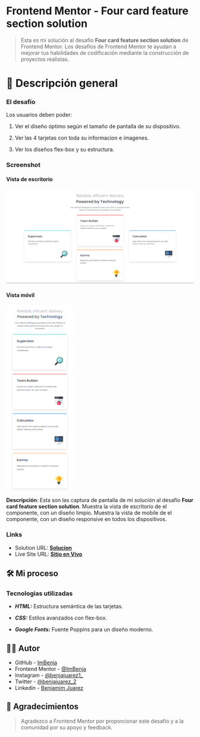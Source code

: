 # Frontend Mentor - Four card feature section solution

> Esta es mi solución al desafío **Four card feature section solution** de Frontend Mentor. Los desafíos de Frontend Mentor te ayudan a mejorar tus habilidades de codificación mediante la construcción de proyectos realistas.

# 📖 Descripción general

### El desafío

Los usuarios deben poder:

1. Ver el diseño óptimo según el tamaño de pantalla de su dispositivo.

2. Ver las 4 tarjetas con toda su informacion e imagenes.

3. Ver los diseños flex-box y su estructura.

### Screenshot

#### Vista de escritorio

![](../design/Results/Desktop-Result.png)

#### Vista móvil

![](../design/Results/Mobile-Result.png)

**Descripción**: Esta son las captura de pantalla de mi solución al desafío **Four card feature section solution**. Muestra la vista de escritorio de el componente, con un diseño limpio. Muestra la vista de mobile de el componente, con un diseño responsive en todos los dispositivos.

### Links

- Solution URL: [**Solucion**](https://github.com/ImBenja/Frontend-Challenges/tree/main/Newbie/Free/13-four-card-feature-section-master)
- Live Site URL: [**Sitio en Vivo**](https://reliablefour-cards.netlify.app/)

## 🛠️ Mi proceso

### Tecnologias utilizadas

- **_HTML:_** Estructura semántica de las tarjetas.

- **_CSS:_** Estilos avanzados con flex-box.

- **_Google Fonts:_** Fuente Poppins para un diseño moderno.

## 👨‍💻 Autor

- GitHub - [ImBenja](https://github.com/ImBenja)
- Frontend Mentor - [@ImBenja](https://www.frontendmentor.io/profile/ImBenja)
- Instagram - [@benjajuarez1\_](https://www.instagram.com/benjajuarez1_/?hl=es)
- Twitter - [@benjajuarez_2](https://x.com/benjajuarez_2)
- Linkedin - [Benjamim Juarez](https://www.linkedin.com/in/benjam%C3%ADn-ju%C3%A1rez-b712592b8/)

## 🙏 Agradecimientos

> Agradezco a Frontend Mentor por proporcionar este desafío y a la comunidad por su apoyo y feedback.
